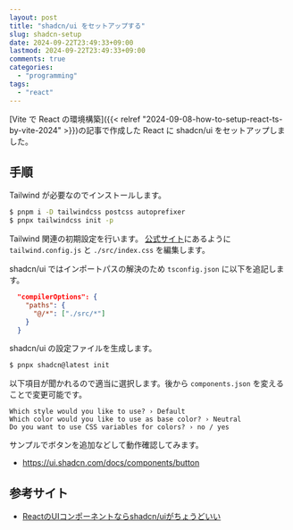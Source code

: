 ```yaml
---
layout: post
title: "shadcn/ui をセットアップする"
slug: shadcn-setup
date: 2024-09-22T23:49:33+09:00
lastmod: 2024-09-22T23:49:33+09:00
comments: true
categories:
  - "programming"
tags:
  - "react"
---
```


[Vite で React の環境構築]({{< relref "2024-09-08-how-to-setup-react-ts-by-vite-2024" >}})の記事で作成した React に shadcn/ui をセットアップしました。

## 手順

Tailwind が必要なのでインストールします。

```bash
$ pnpm i -D tailwindcss postcss autoprefixer
$ pnpx tailwindcss init -p
```

Tailwind 関連の初期設定を行います。
[公式サイト](https://tailwindcss.com/docs/guides/vite)にあるように `tailwind.config.js` と `./src/index.css` を編集します。

shadcn/ui ではインポートパスの解決のため `tsconfig.json` に以下を追記します。

```json
  "compilerOptions": {
    "paths": {
      "@/*": ["./src/*"]
    }
  }
```

shadcn/ui の設定ファイルを生成します。

```bash
$ pnpx shadcn@latest init
```

以下項目が聞かれるので適当に選択します。後から `components.json` を変えることで変更可能です。

```
Which style would you like to use? › Default
Which color would you like to use as base color? › Neutral
Do you want to use CSS variables for colors? › no / yes
```

サンプルでボタンを追加などして動作確認してみます。

- https://ui.shadcn.com/docs/components/button


## 参考サイト

- [ReactのUIコンポーネントならshadcn/uiがちょうどいい](https://zenn.dev/mottox2/articles/react-shadcn-ui)

